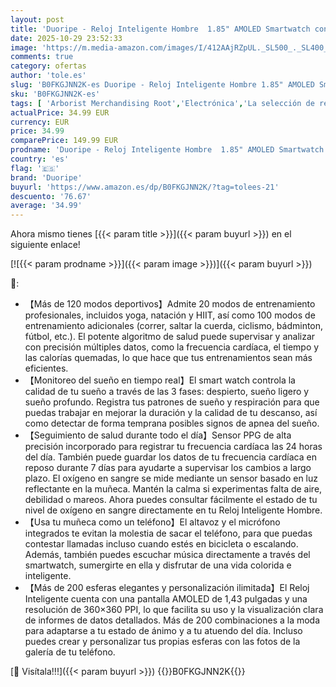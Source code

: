 ```yaml
---
layout: post
title: 'Duoripe - Reloj Inteligente Hombre  1.85" AMOLED Smartwatch con Llamadas Bluetooth  120 Modos Deportivos Smart Watch con SpO2/Pulsómetro/Monitor de Sueño/Podómetro  Impermeable IP68 Smart Watch Para Android iOS'
date: 2025-10-29 23:52:33
image: 'https://m.media-amazon.com/images/I/412AAjRZpUL._SL500_._SL400_.jpg'
comments: true
category: ofertas
author: 'tole.es'
slug: 'B0FKGJNN2K-es Duoripe - Reloj Inteligente Hombre 1.85" AMOLED Smartwatch...'
sku: 'B0FKGJNN2K-es'
tags: [ 'Arborist Merchandising Root','Electrónica','La selección de relojes inteligentes','Moda','Moda Hombre','Moda Mujer','Relojes para hombre','Relojes para mujer','Self Service','Smartwatches','Smartwatches Fashion para Hombre','Smartwatches Fashion para Mujer','Special Features Stores','Tecnología para vestir','android','c8538d25-3af9-48d3-aeff-5f3ce5572a36_0','c8538d25-3af9-48d3-aeff-5f3ce5572a36_8301','duoripe','🇪🇸', ]
actualPrice: 34.99 EUR
currency: EUR
price: 34.99
comparePrice: 149.99 EUR
prodname: 'Duoripe - Reloj Inteligente Hombre  1.85" AMOLED Smartwatch con Llamadas Bluetooth  120 Modos Deportivos Smart Watch con SpO2/Pulsómetro/Monitor de Sueño/Podómetro  Impermeable IP68 Smart Watch Para Android iOS'
country: 'es'
flag: '🇪🇸'
brand: 'Duoripe'
buyurl: 'https://www.amazon.es/dp/B0FKGJNN2K/?tag=tolees-21'
descuento: '76.67'
average: '34.99'
---
```


Ahora mismo tienes [{{< param title >}}]({{< param buyurl >}}) en el siguiente enlace!

[![{{< param prodname >}}]({{< param image >}})]({{< param buyurl >}})

🔎:

- 【Más de 120 modos deportivos】Admite 20 modos de entrenamiento profesionales, incluidos yoga, natación y HIIT, así como 100 modos de entrenamiento adicionales (correr, saltar la cuerda, ciclismo, bádminton, fútbol, etc.). El potente algoritmo de salud puede supervisar y analizar con precisión múltiples datos, como la frecuencia cardíaca, el tiempo y las calorías quemadas, lo que hace que tus entrenamientos sean más eficientes.
- 【Monitoreo del sueño en tiempo real】El smart watch controla la calidad de tu sueño a través de las 3 fases: despierto, sueño ligero y sueño profundo. Registra tus patrones de sueño y respiración para que puedas trabajar en mejorar la duración y la calidad de tu descanso, así como detectar de forma temprana posibles signos de apnea del sueño.
- 【Seguimiento de salud durante todo el día】Sensor PPG de alta precisión incorporado para registrar tu frecuencia cardíaca las 24 horas del día. También puede guardar los datos de tu frecuencia cardíaca en reposo durante 7 días para ayudarte a supervisar los cambios a largo plazo. El oxígeno en sangre se mide mediante un sensor basado en luz reflectante en la muñeca. Mantén la calma si experimentas falta de aire, debilidad o mareos. Ahora puedes consultar fácilmente el estado de tu nivel de oxígeno en sangre directamente en tu Reloj Inteligente Hombre.
- 【Usa tu muñeca como un teléfono】El altavoz y el micrófono integrados te evitan la molestia de sacar el teléfono, para que puedas contestar llamadas incluso cuando estés en bicicleta o escalando. Además, también puedes escuchar música directamente a través del smartwatch, sumergirte en ella y disfrutar de una vida colorida e inteligente.
- 【Más de 200 esferas elegantes y personalización ilimitada】El Reloj Inteligente cuenta con una pantalla AMOLED de 1,43 pulgadas y una resolución de 360×360 PPI, lo que facilita su uso y la visualización clara de informes de datos detallados. Más de 200 combinaciones a la moda para adaptarse a tu estado de ánimo y a tu atuendo del día. Incluso puedes crear y personalizar tus propias esferas con las fotos de la galería de tu teléfono.

[🛒 Visítala!!!]({{< param buyurl >}})
{{<world>}}B0FKGJNN2K{{</world>}}
